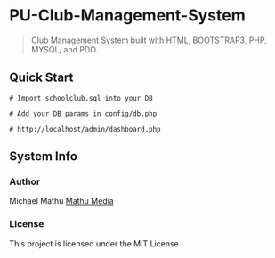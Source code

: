 # PU-Club-Management-System

> Club Management System built with HTML, BOOTSTRAP3, PHP, MYSQL, and PDO.

## Quick Start

```
# Import schoolclub.sql into your DB

# Add your DB params in config/db.php

# http://localhost/admin/dashboard.php

```

## System Info

### Author

Michael Mathu
[Mathu Media](http://www.mathumedia.com)

### License

This project is licensed under the MIT License
